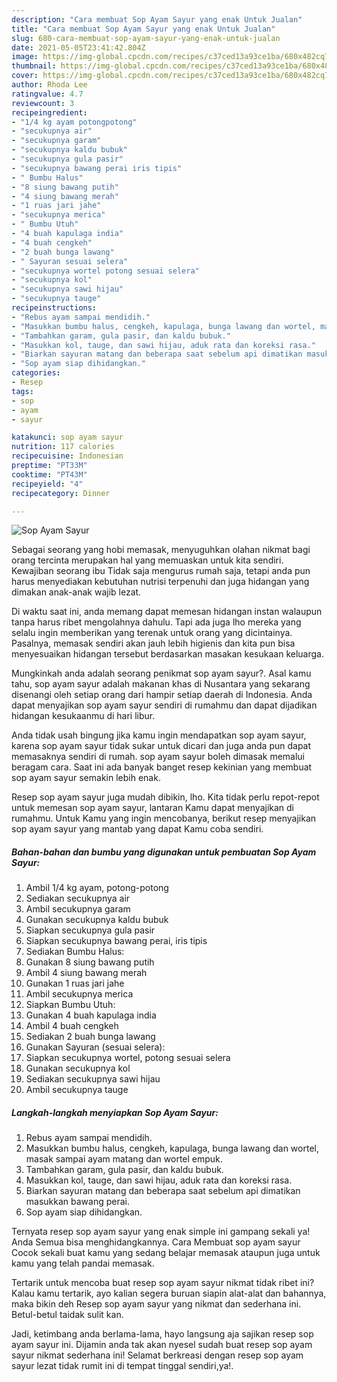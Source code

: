 ```yaml
---
description: "Cara membuat Sop Ayam Sayur yang enak Untuk Jualan"
title: "Cara membuat Sop Ayam Sayur yang enak Untuk Jualan"
slug: 680-cara-membuat-sop-ayam-sayur-yang-enak-untuk-jualan
date: 2021-05-05T23:41:42.804Z
image: https://img-global.cpcdn.com/recipes/c37ced13a93ce1ba/680x482cq70/sop-ayam-sayur-foto-resep-utama.jpg
thumbnail: https://img-global.cpcdn.com/recipes/c37ced13a93ce1ba/680x482cq70/sop-ayam-sayur-foto-resep-utama.jpg
cover: https://img-global.cpcdn.com/recipes/c37ced13a93ce1ba/680x482cq70/sop-ayam-sayur-foto-resep-utama.jpg
author: Rhoda Lee
ratingvalue: 4.7
reviewcount: 3
recipeingredient:
- "1/4 kg ayam potongpotong"
- "secukupnya air"
- "secukupnya garam"
- "secukupnya kaldu bubuk"
- "secukupnya gula pasir"
- "secukupnya bawang perai iris tipis"
- " Bumbu Halus"
- "8 siung bawang putih"
- "4 siung bawang merah"
- "1 ruas jari jahe"
- "secukupnya merica"
- " Bumbu Utuh"
- "4 buah kapulaga india"
- "4 buah cengkeh"
- "2 buah bunga lawang"
- " Sayuran sesuai selera"
- "secukupnya wortel potong sesuai selera"
- "secukupnya kol"
- "secukupnya sawi hijau"
- "secukupnya tauge"
recipeinstructions:
- "Rebus ayam sampai mendidih."
- "Masukkan bumbu halus, cengkeh, kapulaga, bunga lawang dan wortel, masak sampai ayam matang dan wortel empuk."
- "Tambahkan garam, gula pasir, dan kaldu bubuk."
- "Masukkan kol, tauge, dan sawi hijau, aduk rata dan koreksi rasa."
- "Biarkan sayuran matang dan beberapa saat sebelum api dimatikan masukkan bawang perai."
- "Sop ayam siap dihidangkan."
categories:
- Resep
tags:
- sop
- ayam
- sayur

katakunci: sop ayam sayur 
nutrition: 117 calories
recipecuisine: Indonesian
preptime: "PT33M"
cooktime: "PT43M"
recipeyield: "4"
recipecategory: Dinner

---
```



![Sop Ayam Sayur](https://img-global.cpcdn.com/recipes/c37ced13a93ce1ba/680x482cq70/sop-ayam-sayur-foto-resep-utama.jpg)

Sebagai seorang yang hobi memasak, menyuguhkan olahan nikmat bagi orang tercinta merupakan hal yang memuaskan untuk kita sendiri. Kewajiban seorang ibu Tidak saja mengurus rumah saja, tetapi anda pun harus menyediakan kebutuhan nutrisi terpenuhi dan juga hidangan yang dimakan anak-anak wajib lezat.

Di waktu  saat ini, anda memang dapat memesan hidangan instan walaupun tanpa harus ribet mengolahnya dahulu. Tapi ada juga lho mereka yang selalu ingin memberikan yang terenak untuk orang yang dicintainya. Pasalnya, memasak sendiri akan jauh lebih higienis dan kita pun bisa menyesuaikan hidangan tersebut berdasarkan masakan kesukaan keluarga. 



Mungkinkah anda adalah seorang penikmat sop ayam sayur?. Asal kamu tahu, sop ayam sayur adalah makanan khas di Nusantara yang sekarang disenangi oleh setiap orang dari hampir setiap daerah di Indonesia. Anda dapat menyajikan sop ayam sayur sendiri di rumahmu dan dapat dijadikan hidangan kesukaanmu di hari libur.

Anda tidak usah bingung jika kamu ingin mendapatkan sop ayam sayur, karena sop ayam sayur tidak sukar untuk dicari dan juga anda pun dapat memasaknya sendiri di rumah. sop ayam sayur boleh dimasak memalui beragam cara. Saat ini ada banyak banget resep kekinian yang membuat sop ayam sayur semakin lebih enak.

Resep sop ayam sayur juga mudah dibikin, lho. Kita tidak perlu repot-repot untuk memesan sop ayam sayur, lantaran Kamu dapat menyajikan di rumahmu. Untuk Kamu yang ingin mencobanya, berikut resep menyajikan sop ayam sayur yang mantab yang dapat Kamu coba sendiri.

<!--inarticleads1-->

##### Bahan-bahan dan bumbu yang digunakan untuk pembuatan Sop Ayam Sayur:

1. Ambil 1/4 kg ayam, potong-potong
1. Sediakan secukupnya air
1. Ambil secukupnya garam
1. Gunakan secukupnya kaldu bubuk
1. Siapkan secukupnya gula pasir
1. Siapkan secukupnya bawang perai, iris tipis
1. Sediakan  Bumbu Halus:
1. Gunakan 8 siung bawang putih
1. Ambil 4 siung bawang merah
1. Gunakan 1 ruas jari jahe
1. Ambil secukupnya merica
1. Siapkan  Bumbu Utuh:
1. Gunakan 4 buah kapulaga india
1. Ambil 4 buah cengkeh
1. Sediakan 2 buah bunga lawang
1. Gunakan  Sayuran (sesuai selera):
1. Siapkan secukupnya wortel, potong sesuai selera
1. Gunakan secukupnya kol
1. Sediakan secukupnya sawi hijau
1. Ambil secukupnya tauge




<!--inarticleads2-->

##### Langkah-langkah menyiapkan Sop Ayam Sayur:

1. Rebus ayam sampai mendidih.
1. Masukkan bumbu halus, cengkeh, kapulaga, bunga lawang dan wortel, masak sampai ayam matang dan wortel empuk.
1. Tambahkan garam, gula pasir, dan kaldu bubuk.
1. Masukkan kol, tauge, dan sawi hijau, aduk rata dan koreksi rasa.
1. Biarkan sayuran matang dan beberapa saat sebelum api dimatikan masukkan bawang perai.
1. Sop ayam siap dihidangkan.




Ternyata resep sop ayam sayur yang enak simple ini gampang sekali ya! Anda Semua bisa menghidangkannya. Cara Membuat sop ayam sayur Cocok sekali buat kamu yang sedang belajar memasak ataupun juga untuk kamu yang telah pandai memasak.

Tertarik untuk mencoba buat resep sop ayam sayur nikmat tidak ribet ini? Kalau kamu tertarik, ayo kalian segera buruan siapin alat-alat dan bahannya, maka bikin deh Resep sop ayam sayur yang nikmat dan sederhana ini. Betul-betul taidak sulit kan. 

Jadi, ketimbang anda berlama-lama, hayo langsung aja sajikan resep sop ayam sayur ini. Dijamin anda tak akan nyesel sudah buat resep sop ayam sayur nikmat sederhana ini! Selamat berkreasi dengan resep sop ayam sayur lezat tidak rumit ini di tempat tinggal sendiri,ya!.

